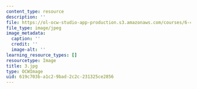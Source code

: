 ```yaml
---
content_type: resource
description: ''
file: https://ol-ocw-studio-app-production.s3.amazonaws.com/courses/6-451-principles-of-digital-communication-ii-spring-2005/619c703ba1c29bad2c2c231325ce2856_3.jpg
file_type: image/jpeg
image_metadata:
  caption: ''
  credit: ''
  image-alt: ''
learning_resource_types: []
resourcetype: Image
title: 3.jpg
type: OCWImage
uid: 619c703b-a1c2-9bad-2c2c-231325ce2856
---
```

